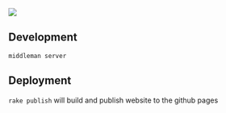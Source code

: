 ![](http://www.spacex.com/sites/spacex/files/orbcomm_launch_north_tower_2.jpg)

## Development
`middleman server`

## Deployment
`rake publish` will build and publish website to the github pages
